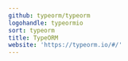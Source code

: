 ```yaml
---
github: typeorm/typeorm
logohandle: typeormio
sort: typeorm
title: TypeORM
website: 'https://typeorm.io/#/'
---
```

